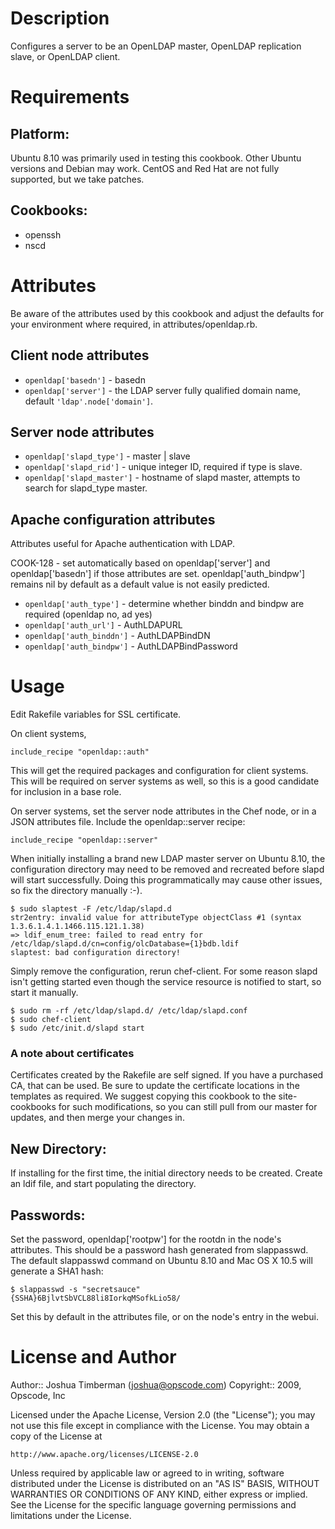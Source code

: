 Description
===========

Configures a server to be an OpenLDAP master, OpenLDAP replication
slave, or OpenLDAP client.

Requirements
============

## Platform:

Ubuntu 8.10 was primarily used in testing this cookbook. Other Ubuntu
versions and Debian may work. CentOS and Red Hat are not fully
supported, but we take patches.

## Cookbooks:

* openssh 
* nscd

Attributes
==========

Be aware of the attributes used by this cookbook and adjust the
defaults for your environment where required, in
attributes/openldap.rb.

## Client node attributes

* `openldap['basedn']` - basedn
* `openldap['server']` - the LDAP server fully qualified domain name,
  default `'ldap'.node['domain']`.

## Server node attributes

* `openldap['slapd_type']` - master | slave
* `openldap['slapd_rid']` - unique integer ID, required if type is slave.
* `openldap['slapd_master']` - hostname of slapd master, attempts to
  search for slapd_type master.

## Apache configuration attributes

Attributes useful for Apache authentication with LDAP.

COOK-128 - set automatically based on openldap['server'] and
openldap['basedn'] if those attributes are set. openldap['auth_bindpw']
remains nil by default as a default value is not easily predicted.

* `openldap['auth_type']` - determine whether binddn and bindpw are
  required (openldap no, ad yes)
* `openldap['auth_url']` - AuthLDAPURL
* `openldap['auth_binddn']` - AuthLDAPBindDN
* `openldap['auth_bindpw']` - AuthLDAPBindPassword

Usage
=====

Edit Rakefile variables for SSL certificate.

On client systems, 

    include_recipe "openldap::auth"
  
This will get the required packages and configuration for client
systems. This will be required on server systems as well, so this is a
good candidate for inclusion in a base role.

On server systems, set the server node attributes in the Chef node, or
in a JSON attributes file. Include the openldap::server recipe:

    include_recipe "openldap::server"
  
When initially installing a brand new LDAP master server on Ubuntu
8.10, the configuration directory may need to be removed and recreated
before slapd will start successfully. Doing this programmatically may
cause other issues, so fix the directory manually :-).

    $ sudo slaptest -F /etc/ldap/slapd.d
    str2entry: invalid value for attributeType objectClass #1 (syntax 1.3.6.1.4.1.1466.115.121.1.38)
    => ldif_enum_tree: failed to read entry for /etc/ldap/slapd.d/cn=config/olcDatabase={1}bdb.ldif
    slaptest: bad configuration directory!

Simply remove the configuration, rerun chef-client. For some reason
slapd isn't getting started even though the service resource is
notified to start, so start it manually.

    $ sudo rm -rf /etc/ldap/slapd.d/ /etc/ldap/slapd.conf
    $ sudo chef-client
    $ sudo /etc/init.d/slapd start
  
### A note about certificates

Certificates created by the Rakefile are self signed. If you have a
purchased CA, that can be used. Be sure to update the certificate
locations in the templates as required. We suggest copying this
cookbook to the site-cookbooks for such modifications, so you can
still pull from our master for updates, and then merge your changes
in.
  
## New Directory:

If installing for the first time, the initial directory needs to be created. Create an ldif file, and start populating the directory.
  
## Passwords:

Set the password, openldap['rootpw'] for the rootdn in the node's attributes. This should be a password hash generated from slappasswd. The default slappasswd command on Ubuntu 8.10 and Mac OS X 10.5 will generate a SHA1 hash:

    $ slappasswd -s "secretsauce"
    {SSHA}6BjlvtSbVCL88li8IorkqMSofkLio58/
  
Set this by default in the attributes file, or on the node's entry in the webui.  
  
License and Author
==================

Author:: Joshua Timberman (<joshua@opscode.com>)
Copyright:: 2009, Opscode, Inc

Licensed under the Apache License, Version 2.0 (the "License");
you may not use this file except in compliance with the License.
You may obtain a copy of the License at

    http://www.apache.org/licenses/LICENSE-2.0

Unless required by applicable law or agreed to in writing, software
distributed under the License is distributed on an "AS IS" BASIS,
WITHOUT WARRANTIES OR CONDITIONS OF ANY KIND, either express or implied.
See the License for the specific language governing permissions and
limitations under the License.
